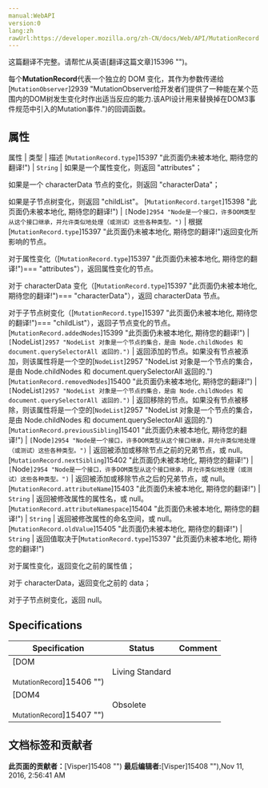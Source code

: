 ```yaml
---
manual:WebAPI
version:0
lang:zh
rawUrl:https://developer.mozilla.org/zh-CN/docs/Web/API/MutationRecord
---
```




这篇翻译不完整。请帮忙从英语[翻译这篇文章]15396 "")。






每个**MutationRecord**代表一个独立的 DOM 变化，其作为参数传递给[`MutationObserver`]2939 "MutationObserver给开发者们提供了一种能在某个范围内的DOM树发生变化时作出适当反应的能力.该API设计用来替换掉在DOM3事件规范中引入的Mutation事件.")的回调函数。


## 属性<a name="属性"></a>
属性 | 类型 | 描述 
[`MutationRecord.type`]15397 "此页面仍未被本地化, 期待您的翻译!") | `String` | 如果是一个属性变化，则返回 &quot;attributes&quot;；



如果是一个 characterData 节点的变化，则返回 &quot;characterData&quot;；



如果是子节点树变化，则返回 &quot;childList&quot;。 
[`MutationRecord.target`]15398 "此页面仍未被本地化, 期待您的翻译!") | `[`Node`]2954 "Node是一个接口，许多DOM类型从这个接口继承，并允许类似地处理（或测试）这些各种类型。")` | 根据[`MutationRecord.type`]15397 "此页面仍未被本地化, 期待您的翻译!")返回变化所影响的节点。



对于属性变化（[`MutationRecord.type`]15397 "此页面仍未被本地化, 期待您的翻译!")=== &quot;attributes&quot;），返回属性变化的节点。



对于 characterData 变化（[`MutationRecord.type`]15397 "此页面仍未被本地化, 期待您的翻译!")=== &quot;characterData&quot;），返回 characterData 节点。



对于子节点树变化（[`MutationRecord.type`]15397 "此页面仍未被本地化, 期待您的翻译!")=== &quot;childList&quot;），返回子节点变化的节点。 
[`MutationRecord.addedNodes`]15399 "此页面仍未被本地化, 期待您的翻译!") | `[`NodeList`]2957 "NodeList 对象是一个节点的集合，是由 Node.childNodes 和 document.querySelectorAll 返回的.")` | 返回添加的节点。如果没有节点被添加，则该属性将是一个空的[`NodeList`]2957 "NodeList 对象是一个节点的集合，是由 Node.childNodes 和 document.querySelectorAll 返回的.") 
[`MutationRecord.removedNodes`]15400 "此页面仍未被本地化, 期待您的翻译!") | `[`NodeList`]2957 "NodeList 对象是一个节点的集合，是由 Node.childNodes 和 document.querySelectorAll 返回的.")` | 返回移除的节点。如果没有节点被移除，则该属性将是一个空的[`NodeList`]2957 "NodeList 对象是一个节点的集合，是由 Node.childNodes 和 document.querySelectorAll 返回的.") 
[`MutationRecord.previousSibling`]15401 "此页面仍未被本地化, 期待您的翻译!") | `[`Node`]2954 "Node是一个接口，许多DOM类型从这个接口继承，并允许类似地处理（或测试）这些各种类型。")` | 返回被添加或移除节点之前的兄弟节点，或 null。 
[`MutationRecord.nextSibling`]15402 "此页面仍未被本地化, 期待您的翻译!") | `[`Node`]2954 "Node是一个接口，许多DOM类型从这个接口继承，并允许类似地处理（或测试）这些各种类型。")` | 返回被添加或移除节点之后的兄弟节点，或 null。 
[`MutationRecord.attributeName`]15403 "此页面仍未被本地化, 期待您的翻译!") | `String` | 返回被修改属性的属性名，或 null。 
[`MutationRecord.attributeNamespace`]15404 "此页面仍未被本地化, 期待您的翻译!") | `String` | 返回被修改属性的命名空间，或 null。 
[`MutationRecord.oldValue`]15405 "此页面仍未被本地化, 期待您的翻译!") | `String` | 返回值取决于[`MutationRecord.type`]15397 "此页面仍未被本地化, 期待您的翻译!")



对于属性变化，返回变化之前的属性值；



对于 characterData，返回变化之前的 data；



对于子节点树变化，返回 null。 


## Specifications<a name="Specifications"></a>
Specification | Status | Comment 
 ---  |  ---  |  ---  | 
[DOM<br></br><small>MutationRecord</small>]15406 "") | Living Standard |  
[DOM4<br></br><small>MutationRecord</small>]15407 "") | Obsolete |  




## 文档标签和贡献者
**此页面的贡献者：**[Visper]15408 "")
**最后编辑者:**[Visper]15408 ""),<time>Nov 11, 2016, 2:56:41 AM</time>


